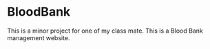 # BloodBank
This is a minor project for one of my class mate. This is a Blood Bank management website.
